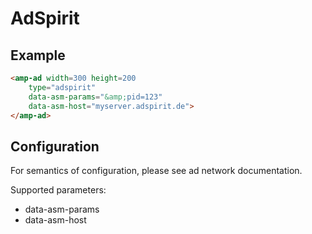 <!---
Copyright 2015 The AMP HTML Authors. All Rights Reserved.

Licensed under the Apache License, Version 2.0 (the "License");
you may not use this file except in compliance with the License.
You may obtain a copy of the License at

      http://www.apache.org/licenses/LICENSE-2.0

Unless required by applicable law or agreed to in writing, software
distributed under the License is distributed on an "AS-IS" BASIS,
WITHOUT WARRANTIES OR CONDITIONS OF ANY KIND, either express or implied.
See the License for the specific language governing permissions and
limitations under the License.
-->

# AdSpirit

## Example

```html
<amp-ad width=300 height=200
    type="adspirit"
    data-asm-params="&amp;pid=123"
    data-asm-host="myserver.adspirit.de">
</amp-ad>
```

## Configuration

For semantics of configuration, please see ad network documentation.

Supported parameters:

- data-asm-params
- data-asm-host
